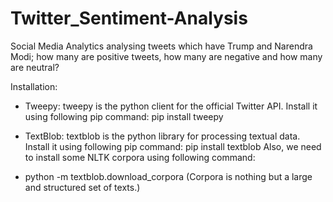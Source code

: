 # Twitter_Sentiment-Analysis
Social Media Analytics analysing tweets which have Trump and Narendra Modi; how many are positive tweets, how many are negative and how many are neutral?

Installation:

- Tweepy: tweepy is the python client for the official Twitter API.
Install it using following pip command:
pip install tweepy

- TextBlob: textblob is the python library for processing textual data.
Install it using following pip command:
pip install textblob
Also, we need to install some NLTK corpora using following command:

- python -m textblob.download_corpora
(Corpora is nothing but a large and structured set of texts.)
